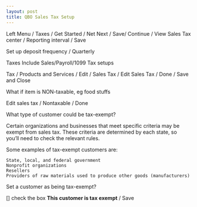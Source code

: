 ```yaml
---
layout: post
title: QBO Sales Tax Setup
--- 
```



Left Menu / Taxes / Get Started / Net
Next / Save/ Continue / View Sales Tax center / Reporting interval / Save

Set up deposit frequency / Quarterly

Taxes Include Sales/Payroll/1099 Tax setups

Tax / Products and Services / Edit / Sales Tax / Edit Sales Tax / Done / Save and Close

What if item is NON-taxable, eg food stuffs

Edit sales tax / Nontaxable / Done

What type of customer could be tax-exempt?

Certain organizations and businesses that meet specific criteria may be exempt from sales tax. These criteria are determined by each state, so you’ll need to check the relevant rules.

Some examples of tax-exempt customers are:

    State, local, and federal government
    Nonprofit organizations
    Resellers
    Providers of raw materials used to produce other goods (manufacturers)

Set a customer as being tax-exempt?

  [] check the box **This customer is tax exempt** / Save  

